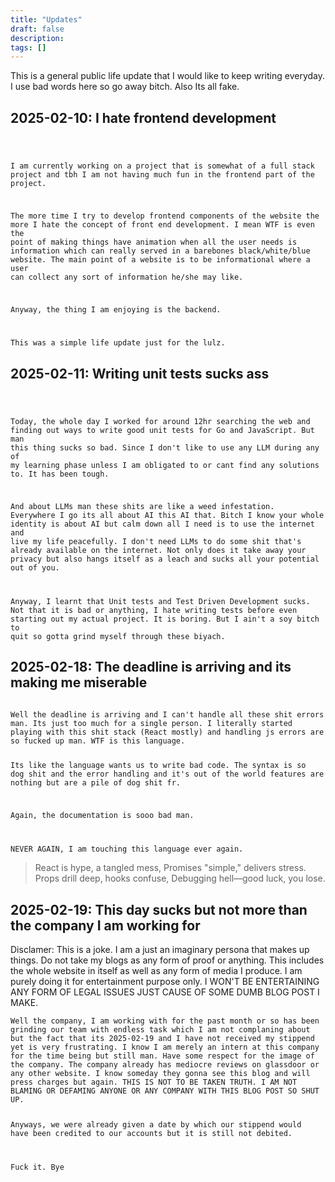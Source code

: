 ```yaml
---
title: "Updates"
draft: false
description: 
tags: []
---
```

<div class='dsclmr'>This is a general public life update that I would like to keep writing everyday. I use bad words here so go away bitch. Also Its all fake.</div>

## 2025-02-10: I hate frontend development  

<code>

I am currently working on a project that is somewhat of a full stack project and tbh I am not having much fun in the frontend part of the project.  

The more time I try to develop frontend components of the website the more I hate the concept of front end development. I mean WTF is even the point of making things have animation when all the user needs is information which can really served in a barebones black/white/blue website. The main point of a website is to be informational where a user can collect any sort of information he/she may like.  

Anyway, the thing I am enjoying is the backend.

This was a simple life update just for the lulz.
</code>

## 2025-02-11: Writing unit tests sucks ass

<code>

Today, the whole day I worked for around 12hr searching the web and finding out ways to write good unit tests for Go and JavaScript. But man this thing sucks so bad. Since I don't like to use any LLM during any of my learning phase unless I am obligated to or cant find any solutions to. It has been tough. 

And about LLMs man these shits are like a weed infestation. Everywhere I go its all about AI this AI that. Bitch I know your whole identity is about AI but calm down all I need is to use the internet and live my life peacefully. I don't need LLMs to do some shit that's already available on the internet. Not only does it take away your privacy but also hangs itself as a leach and sucks all your potential out of you.

Anyway, I learnt that Unit tests and Test Driven Development sucks. Not that it is bad or anything, I hate writing tests before even starting out my actual project. It is boring. But I ain't a soy bitch to quit so gotta grind myself through these biyach.
</code>


## 2025-02-18: The deadline is arriving and its making me miserable

<code>
Well the deadline is arriving and I can't handle all these shit errors man. Its just too much for a single person. I literally started playing with this shit stack (React mostly) and handling js errors are so fucked up man. WTF is this language.

Its like the language wants us to write bad code. The syntax is so dog shit and the error handling and it's out of the world features are nothing but are a pile of dog shit fr.

Again, the documentation is sooo bad man.

NEVER AGAIN, I am touching this language ever again.
</code>

> React is hype, a tangled mess,
> Promises "simple," delivers stress.
> Props drill deep, hooks confuse,
> Debugging hell—good luck, you lose.


## 2025-02-19: This day sucks but not more than the company I am working for

<div class="dsclmr">
Disclamer: This is a joke. I am a just an imaginary persona that makes up things. Do not take my blogs as any form of proof or anything. This includes the whole website in itself as well as any form of media I produce. I am purely doing it for entertainment purpose only.
I WON'T BE ENTERTAINING ANY FORM OF LEGAL ISSUES JUST CAUSE OF SOME DUMB BLOG POST I MAKE.
</div>

<code>
Well the company, I am working with for the past month or so has been grinding our team with endless task which I am not complaning about but the fact that its 2025-02-19 and I have not received my stippend yet is very frustrating. I know I am merely an intern at this company for the time being but still man. Have some respect for the image of the company. The company already has mediocre reviews on glassdoor or any other website. I know someday they gonna see this blog and will press charges but again. THIS IS NOT TO BE TAKEN TRUTH. I AM NOT BLAMING OR DEFAMING ANYONE OR ANY COMPANY WITH THIS BLOG POST SO SHUT UP.

Anyways, we were already given a date by which our stippend would have been credited to our accounts but it is still not debited. 

Fuck it. Bye
</code>

